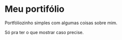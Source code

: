# Meu portifólio

Portfóliozinho simples com algumas coisas sobre mim.

Só pra ter o que mostrar caso precise.
